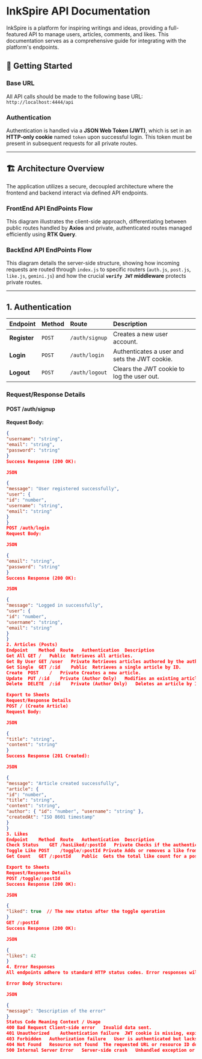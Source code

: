 # InkSpire API Documentation

InkSpire is a platform for inspiring writings and ideas, providing a full-featured API to manage users, articles, comments, and likes. This documentation serves as a comprehensive guide for integrating with the platform's endpoints.

## 🚀 Getting Started

### Base URL
All API calls should be made to the following base URL:
`http://localhost:4444/api`

### Authentication
Authentication is handled via a **JSON Web Token (JWT)**, which is set in an **HTTP-only cookie** named `token` upon successful login. This token must be present in subsequent requests for all private routes.

---

## 🏗️ Architecture Overview

The application utilizes a secure, decoupled architecture where the frontend and backend interact via defined API endpoints.

### FrontEnd API EndPoints Flow

This diagram illustrates the client-side approach, differentiating between public routes handled by **Axios** and private, authenticated routes managed efficiently using **RTK Query**.



### BackEnd API EndPoints Flow

This diagram details the server-side structure, showing how incoming requests are routed through `index.js` to specific routers (`auth.js`, `post.js`, `like.js`, `gemini.js`) and how the crucial **`verify JWT` middleware** protects private routes.



---

## 1. Authentication

| Endpoint | Method | Route | Description |
| :--- | :--- | :--- | :--- |
| **Register** | `POST` | `/auth/signup` | Creates a new user account. |
| **Login** | `POST` | `/auth/login` | Authenticates a user and sets the JWT cookie. |
| **Logout** | `POST` | `/auth/logout` | Clears the JWT cookie to log the user out. |

### Request/Response Details

#### POST /auth/signup
**Request Body:**
```json
{
"username": "string",
"email": "string",
"password": "string"
}
Success Response (200 OK):

JSON

{
"message": "User registered successfully",
"user": {
"id": "number",
"username": "string",
"email": "string"
}
}
POST /auth/login
Request Body:

JSON

{
"email": "string",
"password": "string"
}
Success Response (200 OK):

JSON

{
"message": "Logged in successfully",
"user": {
"id": "number",
"username": "string",
"email": "string"
}
}
2. Articles (Posts)
Endpoint	Method	Route	Authentication	Description
Get All	GET	/	Public	Retrieves all articles.
Get By User	GET	/user	Private	Retrieves articles authored by the authenticated user.
Get Single	GET	/:id	Public	Retrieves a single article by ID.
Create	POST	/	Private	Creates a new article.
Update	PUT	/:id	Private (Author Only)	Modifies an existing article.
Delete	DELETE	/:id	Private (Author Only)	Deletes an article by ID.

Export to Sheets
Request/Response Details
POST / (Create Article)
Request Body:

JSON

{
"title": "string",
"content": "string"
}
Success Response (201 Created):

JSON

{
"message": "Article created successfully",
"article": {
"id": "number",
"title": "string",
"content": "string",
"author": { "id": "number", "username": "string" },
"createdAt": "ISO 8601 timestamp"
}
}
3. Likes
Endpoint	Method	Route	Authentication	Description
Check Status	GET	/hasLiked/:postId	Private	Checks if the authenticated user has liked a post.
Toggle Like	POST	/toggle/:postId	Private	Adds or removes a like from a post.
Get Count	GET	/:postId	Public	Gets the total like count for a post.

Export to Sheets
Request/Response Details
POST /toggle/:postId
Success Response (200 OK):

JSON

{
"liked": true  // The new status after the toggle operation
}
GET /:postId
Success Response (200 OK):

JSON

{
"likes": 42
}
4. Error Responses
All endpoints adhere to standard HTTP status codes. Error responses will always contain a JSON body with a descriptive message.

Error Body Structure:

JSON

{
"message": "Description of the error"
}
Status Code	Meaning	Context / Usage
400 Bad Request	Client-side error	Invalid data sent.
401 Unauthorized	Authentication failure	JWT cookie is missing, expired, or invalid.
403 Forbidden	Authorization failure	User is authenticated but lacks the necessary permissions.
404 Not Found	Resource not found	The requested URL or resource ID does not exist.
500 Internal Server Error	Server-side crash	Unhandled exception or database connection error.
